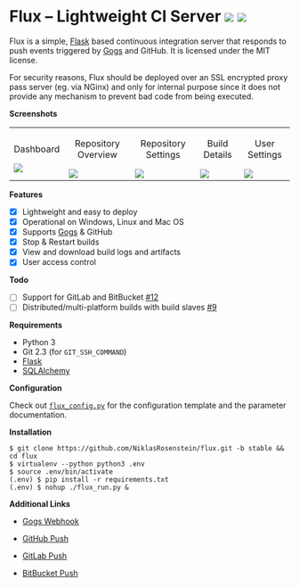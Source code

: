 # Flux &ndash; Lightweight CI Server ![](http://i.imgur.com/A0PsiQs.png) ![](http://i.imgur.com/uuTtLzU.png)

Flux is a simple, [Flask][] based continuous integration server
that responds to push events triggered by [Gogs][] and GitHub. It
is licensed under the MIT license.

For security reasons, Flux should be deployed over an SSL
encrypted proxy pass server (eg. via NGinx) and only for
internal purpose since it does not provide any mechanism
to prevent bad code from being executed.

__Screenshots__

<table><tr>
  <td><p align="center">Dashboard</p><a href="http://i.imgur.com/67dTFgb.png"><img src="http://i.imgur.com/67dTFgb.png"/></a></td>
  <td><p align="center">Repository Overview</p><a href="http://i.imgur.com/UuUIIvy.png"><img src="http://i.imgur.com/UuUIIvy.png"/></a></td>
  <td><p align="center">Repository Settings</p><a href="http://i.imgur.com/jt1SZZ6.png"><img src="http://i.imgur.com/jt1SZZ6.png"/></a></td>
  <td><p align="center">Build Details</p><a href="http://i.imgur.com/hWe3xD2.png"><img src="http://i.imgur.com/hWe3xD2.png"/></a></td>
  <td><p align="center">User Settings</p><a href="http://i.imgur.com/bgbqZDD.png"><img src="http://i.imgur.com/bgbqZDD.png"/></a></td>
</tr></table>

__Features__

* [x] Lightweight and easy to deploy
* [x] Operational on Windows, Linux and Mac OS
* [x] Supports [Gogs][] & GitHub
* [x] Stop & Restart builds
* [x] View and download build logs and artifacts
* [x] User access control

__Todo__

* [ ] Support for GitLab and BitBucket [#12](https://github.com/NiklasRosenstein/flux/issues/11)
* [ ] Distributed/multi-platform builds with build slaves [#9](https://github.com/NiklasRosenstein/flux/issues/9)

__Requirements__

* Python 3
* Git 2.3 (for `GIT_SSH_COMMAND`)
* [Flask][]
* [SQLAlchemy][]

__Configuration__

Check out [`flux_config.py`](flux_config.py) for the configuration
template and the parameter documentation.

__Installation__

```
$ git clone https://github.com/NiklasRosenstein/flux.git -b stable && cd flux
$ virtualenv --python python3 .env
$ source .env/bin/activate
(.env) $ pip install -r requirements.txt
(.env) $ nohup ./flux_run.py &
```

__Additional Links__

* [Gogs Webhook](https://gogs.io/docs/features/webhook)
* [GitHub Push](https://developer.github.com/v3/activity/events/types/#pushevent)
* [GitLab Push](https://gitlab.com/gitlab-org/gitlab-ce/blob/master/doc/web_hooks/web_hooks.md#push-events)
* [BitBucket Push](https://confluence.atlassian.com/bitbucket/event-payloads-740262817.html#EventPayloads-Push)

  [Flask]: http://flask.pocoo.org/
  [SQLAlchemy]: http://www.sqlalchemy.org/
  [Gogs]: https://gogs.io/
